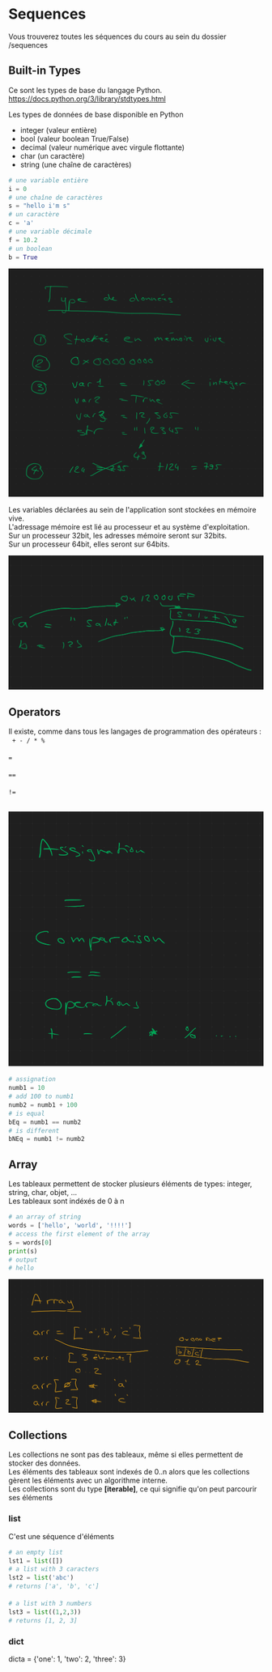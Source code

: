 # Sequences
Vous trouverez toutes les séquences du cours au sein du dossier /sequences

## Built-in Types
Ce sont les types de base du langage Python.
https://docs.python.org/3/library/stdtypes.html

Les types de données de base disponible en Python
- integer (valeur entière)
- bool (valeur boolean True/False)
- decimal (valeur numérique avec virgule flottante)
- char (un caractère)
- string (une chaîne de caractères)

```python
# une variable entière
i = 0
# une chaîne de caractères
s = "hello i'm s"
# un caractère
c = 'a'
# une variable décimale
f = 10.2
# un boolean
b = True
```
![Built-in Types](/images/sequences/builtintypes/builtintype1.png)

Les variables déclarées au sein de l'application sont stockées en mémoire vive.  
L'adressage mémoire est lié au processeur et au système d'exploitation.  
Sur un processeur 32bit, les adresses mémoire seront sur 32bits.  
Sur un processeur 64bit, elles seront sur 64bits.  

![Memory](/images/sequences/builtintypes/memory1.png)


## Operators

Il existe, comme dans tous les langages de programmation des opérateurs :  
<code>
\+ - / * %  
\=  
\==  
\!=  
</code>

![Operators](/images/sequences/builtintypes/operators.png)

```python
# assignation
numb1 = 10
# add 100 to numb1
numb2 = numb1 + 100
# is equal
bEq = numb1 == numb2
# is different
bNEq = numb1 != numb2
```



## Array

Les tableaux permettent de stocker plusieurs éléments de types:  integer, string, char, objet, ...  
Les tableaux sont indéxés de 0 à n

```python
# an array of string
words = ['hello', 'world', '!!!!']
# access the first element of the array
s = words[0]
print(s)
# output
# hello
```

![Operators](/images/sequences/array/array.png)


## Collections

Les collections ne sont pas des tableaux, même si elles permettent de stocker des données.  
Les éléments des tableaux sont indexés de 0..n alors que les collections gèrent les éléments avec un algorithme interne.  
Les collections sont du type **[iterable]**, ce qui signifie qu'on peut parcourir ses éléments

### list
C'est une séquence d'éléments  

```python
# an empty list
lst1 = list([])
# a list with 3 caracters
lst2 = list('abc')
# returns ['a', 'b', 'c']

# a list with 3 numbers
lst3 = list((1,2,3))
# returns [1, 2, 3]
```

### dict

dicta = {'one': 1, 'two': 2, 'three': 3}
